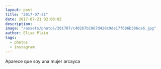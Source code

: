 ```yaml
---
layout: post
title: "2017-07-21"
date: 2017-07-21 02:00:02
description: 
image: "/assets/photos/201707/c402b7b1967d420c9de17f686b306ca6.jpg"
author: Elise Plain
tags: 
  - photos
  - instagram
---
```


Aparece que soy una mujer arcayca
<p></p>
